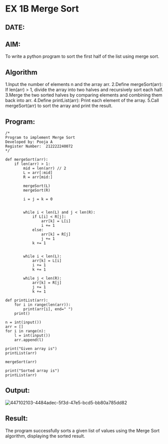# EX 1B Merge Sort

## DATE:

## AIM:
To write a python program to sort the first half of the list using merge sort.

## Algorithm

   1.Input the number of elements n and the array arr.
   2.Define mergeSort(arr): If len(arr) > 1, divide the array into two halves and recursively sort each half.
   3.Merge the two sorted halves by comparing elements and combining them back into arr.
   4.Define printList(arr): Print each element of the array.
   5.Call mergeSort(arr) to sort the array and print the result.

## Program:

```
/*
Program to implement Merge Sort
Developed by: Pooja A
Register Number:  212222240072
*/

def mergeSort(arr):
    if len(arr) > 1:
        mid = len(arr) // 2 
        L = arr[:mid]
        R = arr[mid:]
        
        mergeSort(L)
        mergeSort(R) 
        
        i = j = k = 0
        
   
        while i < len(L) and j < len(R):
            if L[i] < R[j]:
                arr[k] = L[i]
                i += 1
            else:
                arr[k] = R[j]
                j += 1
            k += 1
        

        while i < len(L):
            arr[k] = L[i]
            i += 1
            k += 1
        
        while j < len(R):
            arr[k] = R[j]
            j += 1
            k += 1

def printList(arr):
    for i in range(len(arr)):
        print(arr[i], end=" ")
    print()

n = int(input())
arr = []
for i in range(n):
    l = int(input())
    arr.append(l)

print("Given array is")
printList(arr)

mergeSort(arr)

print("Sorted array is")
printList(arr)

```


## Output:
![447102103-4484adec-5f3d-47e5-bcd5-bb80a785dd82](https://github.com/user-attachments/assets/bcad3bf9-fb2b-4981-a88c-b6835c326c43)


## Result:
The program successfully sorts a given list of values using the Merge Sort algorithm, displaying the sorted result.
